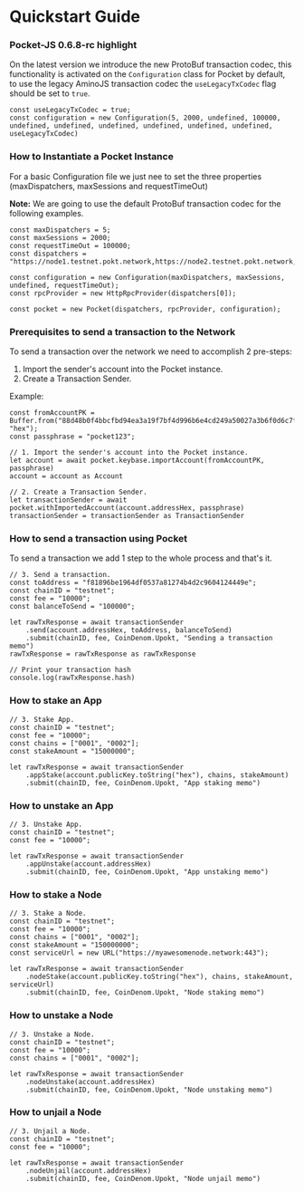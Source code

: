 # Quickstart Guide

### Pocket-JS 0.6.8-rc highlight

On the latest version we introduce the new ProtoBuf transaction codec, this functionality is activated on the ```Configuration``` class for Pocket by default, to use the legacy AminoJS transaction codec the ```useLegacyTxCodec``` flag should be set to ```true```.

```
const useLegacyTxCodec = true;
const configuration = new Configuration(5, 2000, undefined, 100000, undefined, undefined, undefined, undefined, undefined, undefined, useLegacyTxCodec)
```


### How to Instantiate a Pocket Instance
For a basic Configuration file we just nee to set the three properties (maxDispatchers, maxSessions and requestTimeOut)

**Note:** We are going to use the default ProtoBuf transaction codec for the following examples.
```
const maxDispatchers = 5;
const maxSessions = 2000;
const requestTimeOut = 100000;
const dispatchers = "https://node1.testnet.pokt.network,https://node2.testnet.pokt.network,https://node3.testnet.pokt.network,https://node4.testnet.pokt.network,https://node5.testnet.pokt.network"

const configuration = new Configuration(maxDispatchers, maxSessions, undefined, requestTimeOut);
const rpcProvider = new HttpRpcProvider(dispatchers[0]);

const pocket = new Pocket(dispatchers, rpcProvider, configuration);
```

### Prerequisites to send a transaction to the Network
To send a transaction over the network we need to accomplish 2 pre-steps:

1. Import the sender's account into the Pocket instance.
2. Create a Transaction Sender.
 
Example:
```
const fromAccountPK = Buffer.from("88d48b0f4bbcfbd94ea3a19f7bf4d996b6e4cd249a50027a3b6f0d6c7f568d405f70ef6e7e851cc663e9fd2e5691430040dd34da212a4ff4f2146828c08a7386", "hex");
const passphrase = "pocket123";

// 1. Import the sender's account into the Pocket instance.
let account = await pocket.keybase.importAccount(fromAccountPK, passphrase)
account = account as Account

// 2. Create a Transaction Sender.
let transactionSender = await pocket.withImportedAccount(account.addressHex, passphrase)
transactionSender = transactionSender as TransactionSender
```

### How to send a transaction using Pocket
To send a transaction we add 1 step to the whole process and that's it.

```
// 3. Send a transaction.
const toAddress = "f81896be1964df0537a81274b4d2c9604124449e";
const chainID = "testnet";
const fee = "10000";
const balanceToSend = "100000";

let rawTxResponse = await transactionSender
    .send(account.addressHex, toAddress, balanceToSend)
    .submit(chainID, fee, CoinDenom.Upokt, "Sending a transaction memo")
rawTxResponse = rawTxResponse as rawTxResponse

// Print your transaction hash
console.log(rawTxResponse.hash)
```

### How to stake an App

```
// 3. Stake App.
const chainID = "testnet";
const fee = "10000";
const chains = ["0001", "0002"];
const stakeAmount = "15000000";

let rawTxResponse = await transactionSender
    .appStake(account.publicKey.toString("hex"), chains, stakeAmount)
    .submit(chainID, fee, CoinDenom.Upokt, "App staking memo")
```

### How to unstake an App

```
// 3. Unstake App.
const chainID = "testnet";
const fee = "10000";

let rawTxResponse = await transactionSender
    .appUnstake(account.addressHex)
    .submit(chainID, fee, CoinDenom.Upokt, "App unstaking memo")
```

### How to stake a Node

```
// 3. Stake a Node.
const chainID = "testnet";
const fee = "10000";
const chains = ["0001", "0002"];
const stakeAmount = "150000000";
const serviceUrl = new URL("https://myawesomenode.network:443");

let rawTxResponse = await transactionSender
    .nodeStake(account.publicKey.toString("hex"), chains, stakeAmount, serviceUrl)
    .submit(chainID, fee, CoinDenom.Upokt, "Node staking memo")
```

### How to unstake a Node

```
// 3. Unstake a Node.
const chainID = "testnet";
const fee = "10000";
const chains = ["0001", "0002"];

let rawTxResponse = await transactionSender
    .nodeUnstake(account.addressHex)
    .submit(chainID, fee, CoinDenom.Upokt, "Node unstaking memo")
```

### How to unjail a Node

```
// 3. Unjail a Node.
const chainID = "testnet";
const fee = "10000";

let rawTxResponse = await transactionSender
    .nodeUnjail(account.addressHex)
    .submit(chainID, fee, CoinDenom.Upokt, "Node unjail memo")
```




